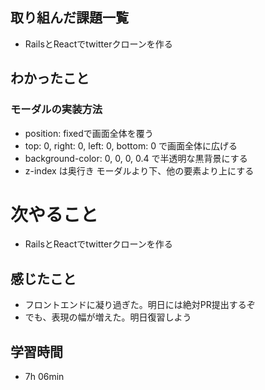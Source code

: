 ## 取り組んだ課題一覧
- RailsとReactでtwitterクローンを作る
## わかったこと
### モーダルの実装方法
- position: fixedで画面全体を覆う
- top: 0, right: 0, left: 0, bottom: 0 で画面全体に広げる
- background-color: 0, 0, 0, 0.4 で半透明な黒背景にする
- z-index は奥行き モーダルより下、他の要素より上にする
# 次やること
- RailsとReactでtwitterクローンを作る
## 感じたこと
- フロントエンドに凝り過ぎた。明日には絶対PR提出するぞ
- でも、表現の幅が増えた。明日復習しよう
## 学習時間
- 7h 06min